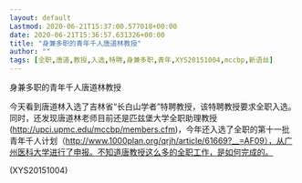 ```yaml
---
layout: default
Lastmod: 2020-06-21T15:37:00.577018+00:00
date: 2020-06-21T15:36:57.631326+00:00
title: "身兼多职的青年千人唐道林教授"
author: ""
tags: [全职,唐道,教授,入选,特聘,身兼多职,青年,XYS20151004,mccbp,新语丝]
---
```


身兼多职的青年千人唐道林教授

今天看到唐道林入选了吉林省“长白山学者”特聘教授，该特聘教授要求全职入选。同时，还发现唐道林老师目前还是匹兹堡大学全职助理教授(http://upci.upmc.edu/mccbp/members.cfm)，今年还入选了全职的第十一批青年千人计划（http://www.1000plan.org/qrjh/article/61669?__=AF09），从广州医科大学进行了申报。不知道唐教授这么多的全职工作，是如何完成的。

(XYS20151004)

